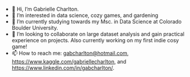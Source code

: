 - 👋 Hi, I’m Gabrielle Charlton.
- 👀 I’m interested in data science, cozy games, and gardening
- 🌱 I’m currently studying towards my Msc. in Data Science at Colorado Boulder University.
- 💞️ I’m looking to collaborate on large dataset analysis and gain practical experience on projects. Also currently working on my first indie cosy game!
- 📫 How to reach me: gabcharlton@hotmail.com, https://www.kaggle.com/gabriellecharlton, and https://www.linkedin.com/in/gabcharlton/.

<!---
gabcharlton/gabcharlton is a ✨ special ✨ repository because its `README.md` (this file) appears on your GitHub profile.
You can click the Preview link to take a look at your changes.
--->

